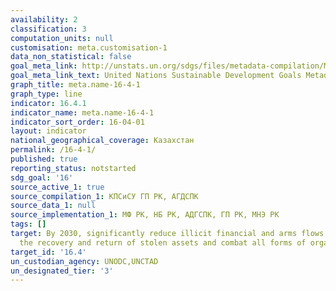 ```yaml
---
availability: 2
classification: 3
computation_units: null
customisation: meta.customisation-1
data_non_statistical: false
goal_meta_link: http://unstats.un.org/sdgs/files/metadata-compilation/Metadata-Goal-16.pdf
goal_meta_link_text: United Nations Sustainable Development Goals Metadata (pdf 1361kB)
graph_title: meta.name-16-4-1
graph_type: line
indicator: 16.4.1
indicator_name: meta.name-16-4-1
indicator_sort_order: 16-04-01
layout: indicator
national_geographical_coverage: Казахстан
permalink: /16-4-1/
published: true
reporting_status: notstarted
sdg_goal: '16'
source_active_1: true
source_compilation_1: КПСиСУ ГП РК, АГДСПК
source_data_1: null
source_implementation_1: МФ РК, НБ РК, АДГСПК, ГП РК, МНЭ РК
tags: []
target: By 2030, significantly reduce illicit financial and arms flows, strengthen
  the recovery and return of stolen assets and combat all forms of organized crime
target_id: '16.4'
un_custodian_agency: UNODC,UNCTAD
un_designated_tier: '3'
---
```

